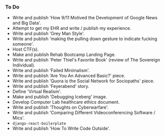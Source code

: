 ### To Do
- Write and publish 'How 9/11 Motived the Development of Google News and Big Data'.
- Attempt to get my EHR and write / publish my experience.
- Write and publish 'Grey Man Style'.
- Write and publish 'making the pulling down gesture to indicate fucking someone'.
- Host CTF(s).
- Make and publish Rehab Bootcamp Landing Page.
- Write and publish 'Peter Thiel's Favorite Book' (review of The Sovereign Individual).
- Write and publish 'Failed Minimalism'.
- Write and publish 'Are You An Advanced Basic?' piece.
- Write and publish 'Quora is the Social Network for Sociopaths' piece.
- Write and publish 'Feyerabend' story.
- Define 'Virtual Realism'.
- Make and publish 'Debugging Iceberg' image.
- Develop Computer Lab healthcare ethics document.
- Write and publish 'Thoughts on Cyberwarfare'.
- Write and publish 'Comparing Different Videoconferencing Software / Mics'.
- `django-react-boilerplate`
- Write and publish 'How To Write Code Outside'.
